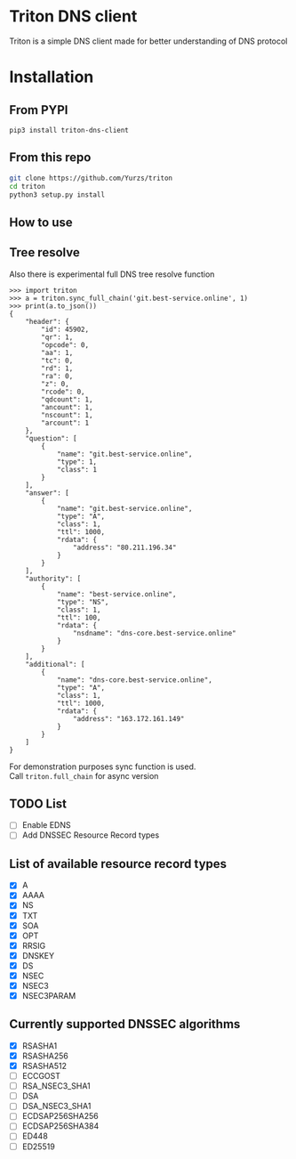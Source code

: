 # Triton DNS client
Triton is a simple DNS client made for better understanding of DNS protocol

# Installation
## From PYPI 

`pip3 install triton-dns-client`

## From this repo

```bash
git clone https://github.com/Yurzs/triton
cd triton 
python3 setup.py install
```

## How to use

## Tree resolve
Also there is experimental full DNS tree resolve function

```python3
>>> import triton
>>> a = triton.sync_full_chain('git.best-service.online', 1)
>>> print(a.to_json())
{
    "header": {
        "id": 45902,
        "qr": 1,
        "opcode": 0,
        "aa": 1,
        "tc": 0,
        "rd": 1,
        "ra": 0,
        "z": 0,
        "rcode": 0,
        "qdcount": 1,
        "ancount": 1,
        "nscount": 1,
        "arcount": 1
    },
    "question": [
        {
            "name": "git.best-service.online",
            "type": 1,
            "class": 1
        }
    ],
    "answer": [
        {
            "name": "git.best-service.online",
            "type": "A",
            "class": 1,
            "ttl": 1000,
            "rdata": {
                "address": "80.211.196.34"
            }
        }
    ],
    "authority": [
        {
            "name": "best-service.online",
            "type": "NS",
            "class": 1,
            "ttl": 100,
            "rdata": {
                "nsdname": "dns-core.best-service.online"
            }
        }
    ],
    "additional": [
        {
            "name": "dns-core.best-service.online",
            "type": "A",
            "class": 1,
            "ttl": 1000,
            "rdata": {
                "address": "163.172.161.149"
            }
        }
    ]
}
```
For demonstration purposes sync function is used.  
Call ```triton.full_chain``` for async version
## TODO List
- [ ] Enable EDNS
- [ ] Add DNSSEC Resource Record types

## List of available resource record types
- [x] A
- [x] AAAA
- [X] NS
- [x] TXT
- [x] SOA
- [x] OPT
- [x] RRSIG
- [x] DNSKEY
- [x] DS
- [x] NSEC
- [x] NSEC3
- [x] NSEC3PARAM

## Currently supported DNSSEC algorithms
- [x] RSASHA1
- [x] RSASHA256
- [x] RSASHA512
- [ ] ECCGOST
- [ ] RSA_NSEC3_SHA1
- [ ] DSA
- [ ] DSA_NSEC3_SHA1
- [ ] ECDSAP256SHA256
- [ ] ECDSAP256SHA384
- [ ] ED448
- [ ] ED25519
